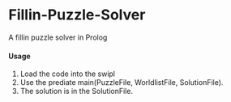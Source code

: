 # Fillin-Puzzle-Solver
A fillin puzzle solver in Prolog  

#### Usage
1. Load the code into the swipl
2. Use the prediate main(PuzzleFile, WorldlistFile, SolutionFile).
3. The solution is in the SolutionFile.
